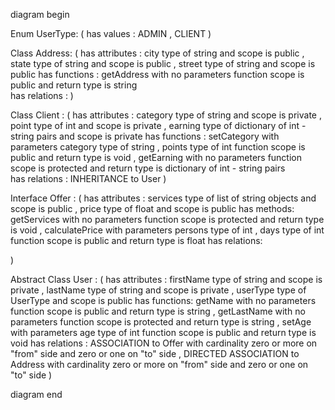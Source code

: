 diagram begin

Enum UserType: (
has values : ADMIN , CLIENT
)

Class Address: (
has attributes : city type of string and scope is public , state type of string and scope is public , street type of string and scope is public
has functions : getAddress with no parameters function scope is public and return type is  string            
has relations :
)

Class Client : (
has attributes : category type of string and scope is private , point type of int and scope is private , earning type of dictionary of int - string pairs and scope is private
has functions : setCategory with parameters category type of string , points type of int function scope is public and return type is void ,
getEarning with no parameters function scope is protected and return type is dictionary of int - string pairs  
has relations : INHERITANCE to User
)

Interface Offer : (
has attributes : services type of list of string objects and scope is public , price type of float and scope is public
has methods: getServices with no parameters function scope is protected and return type is void ,
calculatePrice with parameters persons type of int , days type of int function scope is public and return type is float
has relations:

)

Abstract Class User : (
has attributes : firstName type of string and scope is private , lastName type of string and scope is private , userType type of UserType and scope is public
has functions: getName with no parameters  function scope is public and return type is string ,
getLastName with no parameters  function scope is protected and return type is string ,
setAge with parameters age type of int function scope is public and return type is void
has relations : ASSOCIATION to Offer with cardinality zero or more on "from" side and zero or one on "to" side ,
DIRECTED ASSOCIATION to Address with cardinality zero or more on "from" side and zero or one on "to" side
)



diagram end
